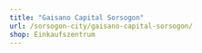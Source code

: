```yaml
---
title: "Gaisano Capital Sorsogon"
url: /sorsogon-city/gaisano-capital-sorsogon/
shop: Einkaufszentrum
---
```

